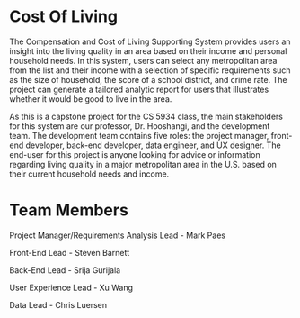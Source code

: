 # Cost Of Living
The Compensation and Cost of Living Supporting System provides users an insight into the living quality in an area based on their income and personal household needs. In this system, users can select any metropolitan area from the list and their income with a selection of specific requirements such as the size of household, the score of a school district, and crime rate. The project can generate a tailored analytic report for users that illustrates whether it would be good to live in the area.

As this is a capstone project for the CS 5934 class, the main stakeholders for this system are our professor, Dr. Hooshangi, and the development team. The development team contains five roles: the project manager, front-end developer, back-end developer, data engineer, and UX designer. The end-user for this project is anyone looking for advice or information regarding living quality in a major metropolitan area in the U.S. based on their current household needs and income.

# Team Members
Project Manager/Requirements Analysis Lead - Mark Paes

Front-End Lead - Steven Barnett

Back-End  Lead - Srija Gurijala

User Experience Lead - Xu Wang

Data Lead - Chris Luersen
